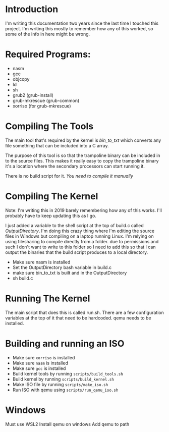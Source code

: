 # Introduction
I'm writing this documentation two years since the last time I touched this project. I'm writing this mostly to remember how any of this worked, so some of the info in here might be wrong.

# Required Programs:

- nasm
- gcc
- objcopy
- ld
- sh
- grub2 (grub-install)
- grub-mkrescue (grub-common)
- xorriso (for grub-mkrescue)

# Compiling The Tools

The main tool that's required by the kernel is *bin_to_txt* which converts any file something that can be included into a C array.

The purpose of this tool is so that the trampoline binary can be included in to the source files.
This makes it really easy to copy the trampoline binary it's a location where the secondary processors can start running it.

There is no build script for it. *You need to compile it manually*

# Compiling The Kernel
Note: I'm writing this in 2019 barely remembering how any of this works. I'll probably have to keep updating this
as I go.

I just added a variable to the shell script at the top of build.c called _*OutputDirectory*_.
I'm doing this crazy thing where I'm editing the source files in Windows but compiling on a laptop running Linux.
I'm relying on using filesharing to compile directly from a folder. due to permissions and such I don't want to write to this folder
so I need to add this so that I can output the binaries that the build script produces to a local directory.

- Make sure nasm is installed
- Set the OutputDirectory bash variable in build.c
- make sure bin_to_txt is built and in the OutputDirectory
- sh build.c

# Running The Kernel
The main script that does this is called run.sh.
There are a few configuration variables at the top of it that need to be hardcoded.
qemu needs to be installed.

# Building and running an ISO
- Make sure `xorriso` is installed
- Make sure `nasm` is installed
- Make sure `gcc` is installed
- Build kernel tools by running `scripts/build_tools.sh`
- Build kernel by running `scripts/build_kernel.sh`
- Make ISO file by running `scripts/make_iso.sh`
- Run ISO with qemu using `scripts/run_qemu_iso.sh`

# Windows
Must use WSL2
Install qemu on windows
Add qemu to path